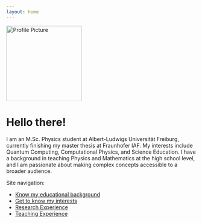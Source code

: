 ```yaml
---
layout: home
---
```


<img src="assets/images/dp-2021_edited.avif" alt="Profile Picture" style="width:200px;">

# Hello there!

I am an M.Sc. Physics student at Albert-Ludwigs Universität Freiburg, currently finishing my master thesis at Fraunhofer IAF. My interests include Quantum Computing, Computational Physics, and Science Education. I have a background in teaching Physics and Mathematics at the high school level, and I am passionate about making complex concepts accessible to a broader audience.

Site navigation:
- [Know my educational background](/about/#education)
- [Get to know my interests](/about/#interests)
- [Research Experience](/research/)
- [Teaching Experience](/teach/)